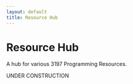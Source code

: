 ```yaml
---
layout: default
title: Resource Hub
---
```

# Resource Hub

A hub for various 3197 Programming Resources.

UNDER CONSTRUCTION
